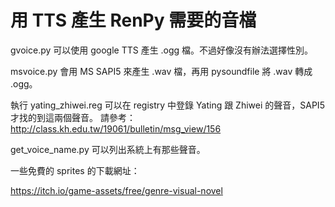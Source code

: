 # 用 TTS 產生 RenPy 需要的音檔

gvoice.py 可以使用 google TTS 產生 .ogg 檔。不過好像沒有辦法選擇性別。

msvoice.py 會用 MS SAPI5 來產生 .wav 檔，再用 pysoundfile 將 .wav 轉成 .ogg。

執行 yating_zhiwei.reg 可以在 registry 中登錄 Yating 跟 Zhiwei 的聲音，SAPI5 才找的到這兩個聲音。
請參考：http://class.kh.edu.tw/19061/bulletin/msg_view/156

get_voice_name.py 可以列出系統上有那些聲音。

一些免費的 sprites 的下載網址：

https://itch.io/game-assets/free/genre-visual-novel



